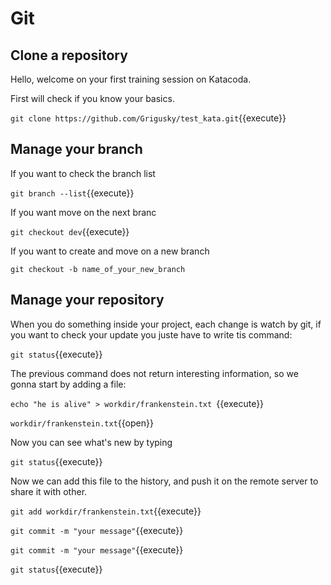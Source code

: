# Git 

## Clone a repository

Hello, welcome on your first training session on Katacoda.

First will check if you know your basics.

`git clone https://github.com/Grigusky/test_kata.git`{{execute}}

## Manage your branch

If you want to check the branch list

`git branch --list`{{execute}}

If you want move on the next branc

`git checkout dev`{{execute}}

If you want to create and move on a new branch

`git checkout -b name_of_your_new_branch`

## Manage your repository

When you do something inside your project, each change is watch by git, if you want to check your update you juste have to write tis command:

`git status`{{execute}}

The previous command does not return interesting information, so we gonna start by adding a file:

`echo "he is alive" > workdir/frankenstein.txt `{{execute}}

`workdir/frankenstein.txt`{{open}}

Now you can see what's new by typing

`git status`{{execute}}

Now we can add this file to the history, and push it on the remote server to share it with other.

`git add workdir/frankenstein.txt`{{execute}}

`git commit -m "your message"`{{execute}}

`git commit -m "your message"`{{execute}}

`git status`{{execute}}